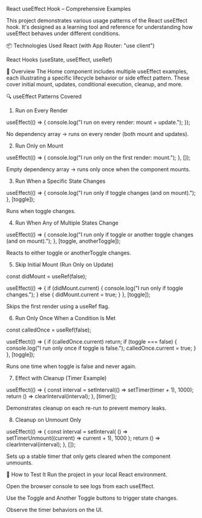 React useEffect Hook – Comprehensive Examples

This project demonstrates various usage patterns of the React useEffect hook. It's designed as a learning tool and reference for understanding how useEffect behaves under different conditions.

📦 Technologies Used
React (with App Router: "use client")

React Hooks (useState, useEffect, useRef)

🚀 Overview
The Home component includes multiple useEffect examples, each illustrating a specific lifecycle behavior or side effect pattern. These cover initial mount, updates, conditional execution, cleanup, and more.

🔍 useEffect Patterns Covered

1. Run on Every Render

useEffect(() => {
console.log("I run on every render: mount + update.");
});

No dependency array → runs on every render (both mount and updates).

2. Run Only on Mount

useEffect(() => {
console.log("I run only on the first render: mount.");
}, []);

Empty dependency array → runs only once when the component mounts.

3. Run When a Specific State Changes

useEffect(() => {
console.log("I run only if toggle changes (and on mount).");
}, [toggle]);

Runs when toggle changes.

4. Run When Any of Multiple States Change

useEffect(() => {
console.log("I run only if toggle or another toggle changes (and on mount).");
}, [toggle, anotherToggle]);

Reacts to either toggle or anotherToggle changes.

5. Skip Initial Mount (Run Only on Update)

const didMount = useRef(false);

useEffect(() => {
if (didMount.current) {
console.log("I run only if toggle changes.");
} else {
didMount.current = true;
}
}, [toggle]);

Skips the first render using a useRef flag.

6. Run Only Once When a Condition Is Met

const calledOnce = useRef(false);

useEffect(() => {
if (calledOnce.current) return;
if (toggle === false) {
console.log("I run only once if toggle is false.");
calledOnce.current = true;
}
}, [toggle]);

Runs one time when toggle is false and never again.

7. Effect with Cleanup (Timer Example)

useEffect(() => {
const interval = setInterval(() => setTimer(timer + 1), 1000);
return () => clearInterval(interval);
}, [timer]);

Demonstrates cleanup on each re-run to prevent memory leaks.

8. Cleanup on Unmount Only

useEffect(() => {
const interval = setInterval(
() => setTimerUnmount((current) => current + 1),
1000
);
return () => clearInterval(interval);
}, []);

Sets up a stable timer that only gets cleared when the component unmounts.

🧪 How to Test It
Run the project in your local React environment.

Open the browser console to see logs from each useEffect.

Use the Toggle and Another Toggle buttons to trigger state changes.

Observe the timer behaviors on the UI.
